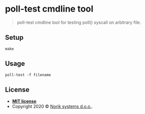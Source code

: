 # poll-test cmdline tool

> poll-test cmdline tool for testing poll() syscall on arbitrary file.

## Setup

```shell
make
```

## Usage

```shell
poll-test -f filename
```

## License

- **[MIT license](http://opensource.org/licenses/mit-license.php)**
- Copyright 2020 © <a href="http://www.norik.com" target="_blank">Norik systems d.o.o.</a>.

